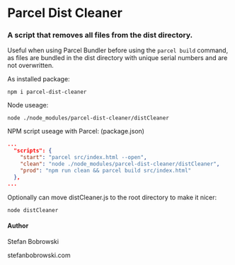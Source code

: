 # Parcel Dist Cleaner

### A script that removes all files from the dist directory.

Useful when using Parcel Bundler before using the `parcel build` command, as files are bundled in the dist directory with unique serial numbers and are not overwritten.

As installed package:

`npm i parcel-dist-cleaner`

Node useage:

`node ./node_modules/parcel-dist-cleaner/distCleaner`

NPM script useage with Parcel: (package.json)

```json
...
  "scripts": {
    "start": "parcel src/index.html --open",
    "clean": "node ./node_modules/parcel-dist-cleaner/distCleaner",
    "prod": "npm run clean && parcel build src/index.html"
  },
...

```

Optionally can move distCleaner.js to the root directory to make it nicer:

`node distCleaner`

#### Author

Stefan Bobrowski

stefanbobrowski.com
